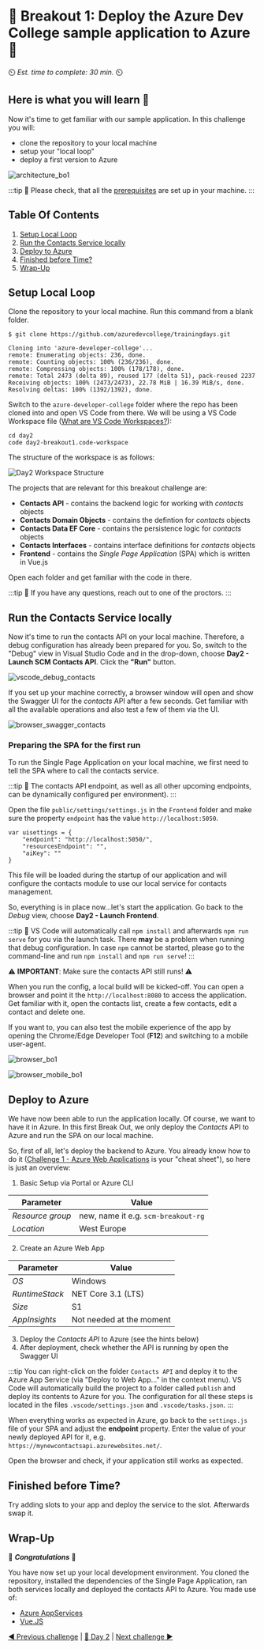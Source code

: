 # 💎 Breakout 1: Deploy the Azure Dev College sample application to Azure 💎

⏲️ *Est. time to complete: 30 min.* ⏲️

## Here is what you will learn 🎯

Now it's time to get familiar with our sample application. In this challenge you will:

- clone the repository to your local machine
- setup your "local loop"
- deploy a first version to Azure

![architecture_bo1](./images/architecture_bo1.png "architecture_bo1")

:::tip
📝 Please check, that all the [prerequisites](challenge-0.md) are set up in your machine.
:::

## Table Of Contents

1. [Setup Local Loop](#setup-local-loop)
2. [Run the Contacts Service locally](#run-the-contacts-service-locally)
3. [Deploy to Azure](#deploy-to-azure)
4. [Finished before Time?](#finished-before-time)
5. [Wrap-Up](#wrap-up)

## Setup Local Loop

Clone the repository to your local machine. Run this command from a blank folder.

```shell
$ git clone https://github.com/azuredevcollege/trainingdays.git

Cloning into 'azure-developer-college'...
remote: Enumerating objects: 236, done.
remote: Counting objects: 100% (236/236), done.
remote: Compressing objects: 100% (178/178), done.
remote: Total 2473 (delta 89), reused 177 (delta 51), pack-reused 2237
Receiving objects: 100% (2473/2473), 22.78 MiB | 16.39 MiB/s, done.
Resolving deltas: 100% (1392/1392), done.
```

Switch to the `azure-developer-college` folder where the repo has been cloned into and open VS Code from there. We will be using a VS Code Workspace file ([What are VS Code Workspaces?](https://code.visualstudio.com/docs/editor/workspaces#:~:text=1%20Configure%20settings%20that%20only%20apply%20to%20a,enable%20or%20disable%20extensions%20only%20for%20that%20workspace.)):

```shell
cd day2
code day2-breakout1.code-workspace
```

The structure of the workspace is as follows:

![Day2 Workspace Structure](./images/bo1_code.png "bo1_code")

The projects that are relevant for this breakout challenge are:

- **Contacts API** - contains the backend logic for working with _contacts_ objects
- **Contacts Domain Objects** - contains the defintion for _contacts_ objects
- **Contacts Data EF Core** - contains the persistence logic for _contacts_ objects
- **Contacts Interfaces** - contains interface definitions for _contacts_ objects
- **Frontend** - contains the _Single Page Application_ (SPA) which is written in Vue.js

Open each folder and get familiar with the code in there.

:::tip
📝 If you have any questions, reach out to one of the proctors.
:::

## Run the Contacts Service locally

Now it's time to run the contacts API on your local machine. Therefore, a debug configuration has already been prepared for you. So, switch to the "Debug" view in Visual Studio Code and in the drop-down, choose **Day2 - Launch SCM Contacts API**. Click the **"Run"** button.

![vscode_debug_contacts](./images/vscode_debug_contacts.png "vscode_debug_contacts")

If you set up your machine correctly, a browser window will open and show the Swagger UI for the _contacts_ API after a few seconds. Get familiar with all the available operations and also test a few of them via the UI.

![browser_swagger_contacts](./images/browser_swagger_contacts.png "browser_swagger_contacts")

### Preparing the SPA for the first run

To run the Single Page Application on your local machine, we first need to tell the SPA where to call the contacts service.

:::tip
📝 The contacts API endpoint, as well as all other upcoming endpoints, can be dynamically configured per environment).
:::

Open the file `public/settings/settings.js` in the `Frontend` folder and make sure the property `endpoint` has the value `http://localhost:5050`.

```json{2}
var uisettings = {
    "endpoint": "http://localhost:5050/",
    "resourcesEndpoint": "",
    "aiKey": ""
}
```

This file will be loaded during the startup of our application and will configure the contacts module to use our local service for contacts management.

So, everything is in place now...let's start the application. Go back to the _Debug_ view, choose **Day2 - Launch Frontend**.

:::tip
📝 VS Code will automatically call `npm install` and afterwards `npm run serve` for you via the launch task. There **may** be a problem when running that debug configuration. In case `npm` cannot be started, please go to the command-line and run `npm install` and `npm run serve`!
:::

⚠ **IMPORTANT**: Make sure the contacts API still runs! ⚠

When you run the config, a local build will be kicked-off. You can open a browser and point it the `http://localhost:8080` to access the application. Get familiar with it, open the contacts list, create a few contacts, edit a contact and delete one.

If you want to, you can also test the mobile experience of the app by opening the Chrome/Edge Developer Tool (**F12**) and switching to a mobile user-agent.

![browser_bo1](./images/browser_bo1.png "browser_bo1")

![browser_mobile_bo1](./images/browser_mobile_bo1.png "browser_mobile_bo1")

## Deploy to Azure

We have now been able to run the application locally. Of course, we want to have it in Azure. In this first Break Out, we only deploy the _Contacts_ API to Azure and run the SPA on our local machine.

So, first of all, let's deploy the backend to Azure. You already know how to do it ([Challenge 1 - Azure Web Applications](./01-challenge-appservice.md) is your "cheat sheet"), so here is just an overview:

1. Basic Setup via Portal or Azure CLI

  | Parameter        | Value                               |
  | ---------------- | ----------------------------------- |
  | _Resource group_ | new, name it e.g. `scm-breakout-rg` |
  | _Location_       | West Europe                         |

2. Create an Azure Web App
  
  | Parameter      | Value                    |
  | -------------- | ------------------------ |
  | _OS_           | Windows                  |
  | _RuntimeStack_ | NET Core 3.1 (LTS)       |
  | _Size_         | S1                       |
  | _AppInsights_  | Not needed at the moment |

3. Deploy the _Contacts API_ to Azure (see the hints below)
4. After deployment, check whether the API is running by open the Swagger UI

:::tip
You can right-click on the folder `Contacts API` and deploy it to the Azure App Service (via "Deploy to Web App..." in the context menu). VS Code will automatically build the project to a folder called `publish` and deploy its contents to Azure for you. The configuration for all these steps is located in the files `.vscode/settings.json` and `.vscode/tasks.json`.
:::

When everything works as expected in Azure, go back to the `settings.js` file of your SPA and adjust the **endpoint** property. Enter the value of your newly deployed API for it, e.g. `https://mynewcontactsapi.azurewebsites.net/`.

Open the browser and check, if your application still works as expected.

## Finished before Time?

Try adding slots to your app and deploy the service to the slot. Afterwards swap it.

## Wrap-Up

🎉 **_Congratulations_** 🎉

You have now set up your local development environment. You cloned the repository, installed the dependencies of the Single Page Application, ran both services locally and deployed the contacts API to Azure. You made use of:

- [Azure AppServices](https://docs.microsoft.com/en-us/azure/app-service/)
- [Vue.JS](https://vuejs.org/)

[◀ Previous challenge](./01-challenge-appservice.md) | [🔼 Day 2](../README.md) | [Next challenge ▶](./03-challenge-serverless.md)
